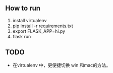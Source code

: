 ## How to run

1. install virtualenv
2. pip install -r requirements.txt
3. export FLASK_APP=hi.py
4. flask run

## TODO

- 在virtualenv 中，更便捷切换 win 和mac的方法。
